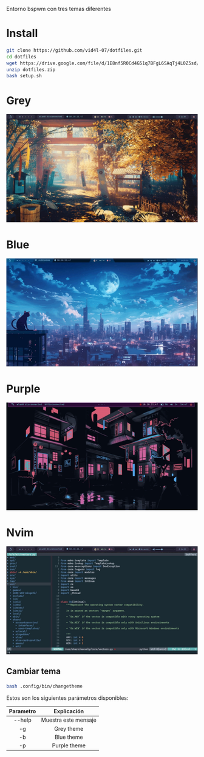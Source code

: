 Entorno bspwm con tres temas diferentes

# Install
```bash
git clone https://github.com/vid4l-07/dotfiles.git
cd dotfiles
wget https://drive.google.com/file/d/1E8nf5R0Cd4G51q7BFgL6SAqTj4L0Z5sd/view?usp=drive_link
unzip dotfiles.zip
bash setup.sh
```

# Grey

<p align="center">
  <img src="https://raw.githubusercontent.com/vid4l-07/dotfiles/main/github/grey/gif.gif" alt="cap">
</p>

# Blue

<p align="center">
  <img src="https://raw.githubusercontent.com/vid4l-07/dotfiles/main/github/blue/gif.gif" alt="cap">
</p>

# Purple

<p align="center">
  <img src="https://raw.githubusercontent.com/vid4l-07/dotfiles/main/github/purple/gif.gif" alt="cap">
</p>

# Nvim

<p align="center">
  <img src="https://raw.githubusercontent.com/vid4l-07/dotfiles/main/github/grey/capturavim.jpg" alt="cap">
</p>

## Cambiar tema

```bash
bash .config/bin/changetheme
```

Estos son los siguientes parámetros disponibles:

| Parametro | Explicación |
| :----------: | :-----------: |
|--help | Muestra este mensaje |
|-g| Grey theme
|-b|	Blue theme
|-p| Purple theme
